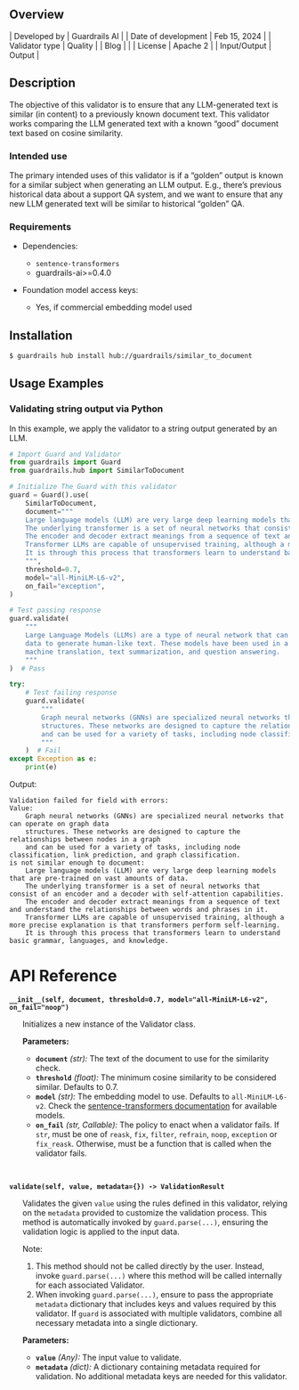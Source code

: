 ## Overview

| Developed by | Guardrails AI |
| Date of development | Feb 15, 2024 |
| Validator type | Quality |
| Blog |  |
| License | Apache 2 |
| Input/Output | Output |

## Description

The objective of this validator is to ensure that any LLM-generated text is similar (in content) to a previously known document text. This validator works comparing the LLM generated text with a known “good” document text based on cosine similarity.

### Intended use

The primary intended uses of this validator is if a “golden” output is known for a similar subject when generating an LLM output. E.g., there’s previous historical data about a support QA system, and we want to ensure that any new LLM generated text will be similar to historical “golden” QA.

### Requirements

* Dependencies:
    - `sentence-transformers`
    - guardrails-ai>=0.4.0

* Foundation model access keys:
    - Yes, if commercial embedding model used

## Installation

```bash
$ guardrails hub install hub://guardrails/similar_to_document
```

## Usage Examples

### Validating string output via Python

In this example, we apply the validator to a string output generated by an LLM.

```python
# Import Guard and Validator
from guardrails import Guard
from guardrails.hub import SimilarToDocument

# Initialize The Guard with this validator
guard = Guard().use(
    SimilarToDocument,
    document="""
    Large language models (LLM) are very large deep learning models that are pre-trained on vast amounts of data. 
    The underlying transformer is a set of neural networks that consist of an encoder and a decoder with self-attention capabilities. 
    The encoder and decoder extract meanings from a sequence of text and understand the relationships between words and phrases in it.
    Transformer LLMs are capable of unsupervised training, although a more precise explanation is that transformers perform self-learning. 
    It is through this process that transformers learn to understand basic grammar, languages, and knowledge.
    """,
    threshold=0.7,
    model="all-MiniLM-L6-v2",
    on_fail="exception",
)

# Test passing response
guard.validate(
    """
    Large Language Models (LLMs) are a type of neural network that can be trained on large amounts of text
    data to generate human-like text. These models have been used in a variety of applications, including
    machine translation, text summarization, and question answering.
    """
)  # Pass

try:
    # Test failing response
    guard.validate(
        """
        Graph neural networks (GNNs) are specialized neural networks that can operate on graph data
        structures. These networks are designed to capture the relationships between nodes in a graph
        and can be used for a variety of tasks, including node classification, link prediction, and graph classification.
        """
    )  # Fail
except Exception as e:
    print(e)
```
Output:
```console
Validation failed for field with errors: 
Value:
    Graph neural networks (GNNs) are specialized neural networks that can operate on graph data
    structures. These networks are designed to capture the relationships between nodes in a graph
    and can be used for a variety of tasks, including node classification, link prediction, and graph classification.
is not similar enough to document:
    Large language models (LLM) are very large deep learning models that are pre-trained on vast amounts of data. 
    The underlying transformer is a set of neural networks that consist of an encoder and a decoder with self-attention capabilities. 
    The encoder and decoder extract meanings from a sequence of text and understand the relationships between words and phrases in it.
    Transformer LLMs are capable of unsupervised training, although a more precise explanation is that transformers perform self-learning. 
    It is through this process that transformers learn to understand basic grammar, languages, and knowledge.
```

# API Reference

**`__init__(self, document, threshold=0.7, model="all-MiniLM-L6-v2", on_fail="noop")`**
<ul>

Initializes a new instance of the Validator class.

**Parameters:**

- **`document`** _(str):_ The text of the document to use for the similarity check.
- **`threshold`** _(float):_ The minimum cosine similarity to be considered similar. Defaults to 0.7.
- **`model`** _(str):_ The embedding model to use. Defaults to `all-MiniLM-L6-v2`. Check the [sentence-transformers documentation](https://www.sbert.net/docs/pretrained_models.html) for available models.
- **`on_fail`** *(str, Callable):* The policy to enact when a validator fails. If `str`, must be one of `reask`, `fix`, `filter`, `refrain`, `noop`, `exception` or `fix_reask`. Otherwise, must be a function that is called when the validator fails.

</ul>

<br>

**`validate(self, value, metadata={}) -> ValidationResult`**

<ul>

Validates the given `value` using the rules defined in this validator, relying on the `metadata` provided to customize the validation process. This method is automatically invoked by `guard.parse(...)`, ensuring the validation logic is applied to the input data.

Note:

1. This method should not be called directly by the user. Instead, invoke `guard.parse(...)` where this method will be called internally for each associated Validator.
2. When invoking `guard.parse(...)`, ensure to pass the appropriate `metadata` dictionary that includes keys and values required by this validator. If `guard` is associated with multiple validators, combine all necessary metadata into a single dictionary.

**Parameters:**

- **`value`** *(Any):* The input value to validate.
- **`metadata`** *(dict):* A dictionary containing metadata required for validation. No additional metadata keys are needed for this validator.

</ul>
